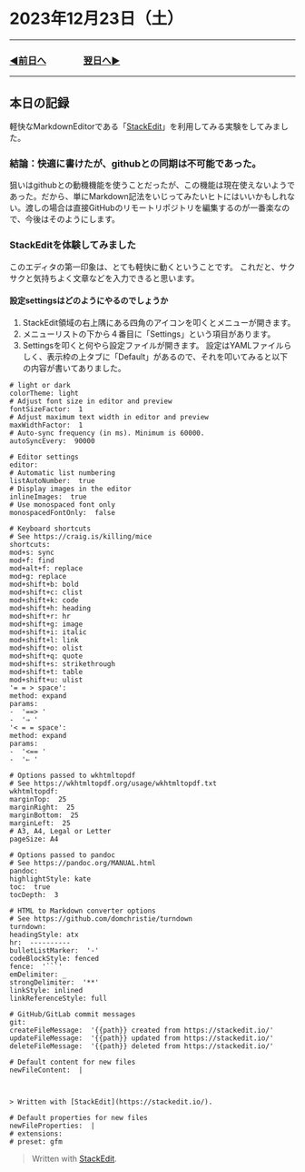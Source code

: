 # 2023年12月23日（土）

---

### [◀️前日へ](https://github.com/yuasys/chatty-journal/blob/main/2023/12/2023-12-22.md)&emsp;&emsp;&emsp;&emsp;[翌日へ▶️](https://github.com/yuasys/chatty-journal/blob/main/2023/12/2023-12-24.md)

---

## 本日の記録

軽快なMarkdownEditorである「[StackEdit](https://stackedit.io/)」を利用してみる実験をしてみました。

### 結論：快適に書けたが、githubとの同期は不可能であった。

狙いはgithubとの動機機能を使うことだったが、この機能は現在使えないようであった。だから、単にMarkdown記法をいじってみたいヒトにはいいかもしれない。渡しの場合は直接GitHubのリモートリポジトリを編集するのが一番楽なので、今後はそのようにします。

### StackEditを体験してみました
このエディタの第一印象は、とても軽快に動くということです。
これだと、サクサクと気持ちよく文章などを入力できると思います。

#### 設定settingsはどのようにやるのでしょうか

1. StackEdit領域の右上隅にある四角のアイコンを叩くとメニューが開きます。
2. メニューリストの下から４番目に「Settings」という項目があります。
3. Settingsを叩くと何やら設定ファイルが開きます。
設定はYAMLファイルらしく、表示枠の上タブに「Default」があるので、それを叩いてみると以下の内容が書いてありました。

```
# light or dark  
colorTheme: light  
# Adjust font size in editor and preview  
fontSizeFactor:  1  
# Adjust maximum text width in editor and preview  
maxWidthFactor:  1  
# Auto-sync frequency (in ms). Minimum is 60000.  
autoSyncEvery:  90000  
  
# Editor settings  
editor:  
# Automatic list numbering  
listAutoNumber:  true  
# Display images in the editor  
inlineImages:  true  
# Use monospaced font only  
monospacedFontOnly:  false  
  
# Keyboard shortcuts  
# See https://craig.is/killing/mice  
shortcuts:  
mod+s: sync  
mod+f: find  
mod+alt+f: replace  
mod+g: replace  
mod+shift+b: bold  
mod+shift+c: clist  
mod+shift+k: code  
mod+shift+h: heading  
mod+shift+r: hr  
mod+shift+g: image  
mod+shift+i: italic  
mod+shift+l: link  
mod+shift+o: olist  
mod+shift+q: quote  
mod+shift+s: strikethrough  
mod+shift+t: table  
mod+shift+u: ulist  
'= = > space':  
method: expand  
params:  
-  '==> '  
-  '⇒ '  
'< = = space':  
method: expand  
params:  
-  '<== '  
-  '⇐ '  
  
# Options passed to wkhtmltopdf  
# See https://wkhtmltopdf.org/usage/wkhtmltopdf.txt  
wkhtmltopdf:  
marginTop:  25  
marginRight:  25  
marginBottom:  25  
marginLeft:  25  
# A3, A4, Legal or Letter  
pageSize: A4  
  
# Options passed to pandoc  
# See https://pandoc.org/MANUAL.html  
pandoc:  
highlightStyle: kate  
toc:  true  
tocDepth:  3  
  
# HTML to Markdown converter options  
# See https://github.com/domchristie/turndown  
turndown:  
headingStyle: atx  
hr:  ----------  
bulletListMarker:  '-'  
codeBlockStyle: fenced  
fence:  '```'  
emDelimiter: _  
strongDelimiter:  '**'  
linkStyle: inlined  
linkReferenceStyle: full  
  
# GitHub/GitLab commit messages  
git:  
createFileMessage:  '{{path}} created from https://stackedit.io/'  
updateFileMessage:  '{{path}} updated from https://stackedit.io/'  
deleteFileMessage:  '{{path}} deleted from https://stackedit.io/'  
  
# Default content for new files  
newFileContent:  |  
  
  
  
> Written with [StackEdit](https://stackedit.io/).  
  
# Default properties for new files  
newFileProperties:  |  
# extensions:  
# preset: gfm
```



> Written with [StackEdit](https://stackedit.io/).
